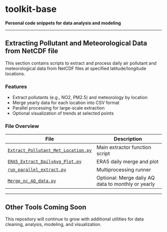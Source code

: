 # toolkit-base

**Personal code snippets for data analysis and modeling**

---

## Extracting Pollutant and Meteorological Data from NetCDF file

This section contains scripts to extract and process daily air pollutant and meteorological data 
from NetCDF files at specified latitude/longitude locations.

### Features

- Extract pollutants (e.g., NO2, PM2.5) and meteorology by location
- Merge yearly data for each location into CSV format
- Parallel processing for large-scale extraction
- Optional visualization of trends at selected points

### File Overview

| File | Description |
|------|-------------|
| [`Extract_Pollutant_Met_Location.py`](./Extract_Pollutant_Met_Location.py) | Main extractor function script |
| [`ERA5_Extract_DailyAvg_Plot.py`](./ERA5_Extract_DailyAvg_Plot.py)         | ERA5 daily merge and plot |
| [`run_parallel_extract.py`](./run_parallel_extract.py)           | Multiprocessing runner |
| [`Merge_nc_AQ_data.py`](./Merge_nc_AQ_data.py)               | Optional: Merge daliy AQ data to monthly or yearly|

---

## Other Tools Coming Soon

This repository will continue to grow with additional utilities for data cleaning, 
analysis, modeling, and visualization.

